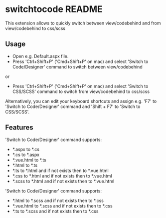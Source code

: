 # switchtocode README

This extension allows to quickly switch between view/codebehind and from view/codebehind to css/scss

## Usage

- Open e.g. Default.aspx file.
- Press 'Ctrl+Shift+P' ('Cmd+Shift+P' on mac) and select 'Switch to Code/Designer' command to switch between view/codebehind

or 

- Press 'Ctrl+Shift+P' ('Cmd+Shift+P' on mac) and select 'Switch to CSS/SCSS' command to switch from view/codebehind to css/scss

Alternatively, you can edit your keyboard shortcuts and assign e.g. 'F7' to 'Switch to Code/Designer' command and 'Shift + F7' to 'Switch to CSS/SCSS'.

## Features

'Switch to Code/Designer' command supports:
- *.aspx to *.cs
- *.cs to *.aspx
- *.vue.html to *.ts
- *.html to *.ts
- *.ts to *.html and if not exists then to *.vue.html
- *.css to *.html and if not exists then to *.vue.html
- *.scss to *.html and if not exists then to *.vue.html

'Switch to Code/Designer' command supports:
- *.html to *.scss and if not exists then to *.css
- *.vue.html to *.scss and if not exists then to *.css
- *.ts to *.scss and if not exists then to *.css